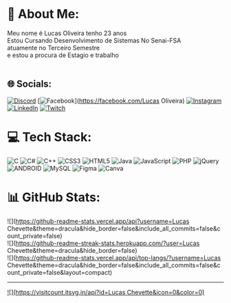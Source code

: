 # 💫 About Me:
Meu nome é Lucas Oliveira tenho 23 anos <br> Estou Cursando Desenvolvimento de Sistemas No Senai-FSA<br>atuamente no Terceiro Semestre <br>e estou a procura de Estagio e trabalho<br> <br>


## 🌐 Socials:
[![Discord](https://img.shields.io/badge/Discord-%237289DA.svg?logo=discord&logoColor=white)](https://discord.gg/motordechevette) [![Facebook](https://img.shields.io/badge/Facebook-%231877F2.svg?logo=Facebook&logoColor=white)](https://facebook.com/Lucas Oliveira) [![Instagram](https://img.shields.io/badge/Instagram-%23E4405F.svg?logo=Instagram&logoColor=white)](https://instagram.com/lucas_ol1veira) [![LinkedIn](https://img.shields.io/badge/LinkedIn-%230077B5.svg?logo=linkedin&logoColor=white)](https://linkedin.com/in/lucas-santos) [![Twitch](https://img.shields.io/badge/Twitch-%239146FF.svg?logo=Twitch&logoColor=white)](https://twitch.tv/lucaschevette) 

# 💻 Tech Stack:
![C](https://img.shields.io/badge/c-%2300599C.svg?style=for-the-badge&logo=c&logoColor=white) ![C#](https://img.shields.io/badge/c%23-%23239120.svg?style=for-the-badge&logo=c-sharp&logoColor=white) ![C++](https://img.shields.io/badge/c++-%2300599C.svg?style=for-the-badge&logo=c%2B%2B&logoColor=white) ![CSS3](https://img.shields.io/badge/css3-%231572B6.svg?style=for-the-badge&logo=css3&logoColor=white) ![HTML5](https://img.shields.io/badge/html5-%23E34F26.svg?style=for-the-badge&logo=html5&logoColor=white) ![Java](https://img.shields.io/badge/java-%23ED8B00.svg?style=for-the-badge&logo=java&logoColor=white) ![JavaScript](https://img.shields.io/badge/javascript-%23323330.svg?style=for-the-badge&logo=javascript&logoColor=%23F7DF1E) ![PHP](https://img.shields.io/badge/php-%23777BB4.svg?style=for-the-badge&logo=php&logoColor=white) ![jQuery](https://img.shields.io/badge/jquery-%230769AD.svg?style=for-the-badge&logo=jquery&logoColor=white) ![ANDROID](https://img.shields.io/badge/android-%2320232a.svg?style=for-the-badge&logo=android&logoColor=%a4c639) ![MySQL](https://img.shields.io/badge/mysql-%2300f.svg?style=for-the-badge&logo=mysql&logoColor=white) 	![Figma](https://img.shields.io/badge/figma-%23F24E1E.svg?style=for-the-badge&logo=figma&logoColor=white) ![Canva](https://img.shields.io/badge/Canva-%2300C4CC.svg?style=for-the-badge&logo=Canva&logoColor=white)
# 📊 GitHub Stats:
![](https://github-readme-stats.vercel.app/api?username=Lucas Chevette&theme=dracula&hide_border=false&include_all_commits=false&count_private=false)<br/>
![](https://github-readme-streak-stats.herokuapp.com/?user=Lucas Chevette&theme=dracula&hide_border=false)<br/>
![](https://github-readme-stats.vercel.app/api/top-langs/?username=Lucas Chevette&theme=dracula&hide_border=false&include_all_commits=false&count_private=false&layout=compact)

---
[![](https://visitcount.itsvg.in/api?id=Lucas Chevette&icon=0&color=0)](https://visitcount.itsvg.in)

<!-- Proudly created with GPRM ( https://gprm.itsvg.in ) -->